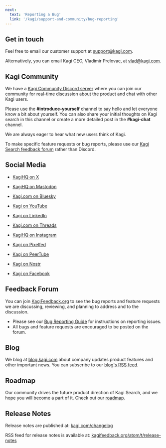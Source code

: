 ```yaml
---
next:
  text: 'Reporting a Bug'
  link: '/kagi/support-and-community/bug-reporting'
---
```



## Get in touch

Feel free to email our customer support at [support@kagi.com](mailto:support@kagi.com). 

Alternatively, you can email Kagi CEO, Vladimir Prelovac, at [vlad@kagi.com](mailto:vlad@kagi.com).

## Kagi Community

We have a [Kagi Community Discord server](https://kagi.com/discord) where you can join our community for real-time discussion about the product and chat with other Kagi users.

Please use the **#introduce-yourself** channel to say hello and let everyone know a bit about yourself.
You can also share your initial thoughts on Kagi search in this channel or create a more detailed post in the **#kagi-chat** channel.

We are always eager to hear what new users think of Kagi.

To make specific feature requests or bug reports, please use our [Kagi Search feedback forum](https://kagifeedback.org) rather than Discord.

## Social Media
- [KagiHQ on X](https://twitter.com/KagiHQ)

- [KagiHQ on Mastodon](https://mastodon.social/@KagiHQ)

- [Kagi.com on Bluesky](https://bsky.app/profile/kagi.com)

- [Kagi on YouTube](https://www.youtube.com/@KagiInc)

- [Kagi on LinkedIn](https://www.linkedin.com/company/kagi-inc/)

- [Kagi.com on Threads](https://threads.net/@kagihq)

- [KagiHQ on Instagram](https://instagram.com/kagihq)

- [Kagi on Pixelfed](https://pixelfed.social/Kagi)

- [Kagi on PeerTube](https://tilvids.com/c/kagi_channel/videos)

- [Kagi on Nostr](https://primal.net/p/npub1xsgymm0ne3vndqpvsvy285qfpu59049t5n5twg9vetmt92cyn95snyzazx)

- [Kagi on Facebook](https://www.facebook.com/kagihq/)

## Feedback Forum

You can join [KagiFeedback.org](https://kagifeedback.org/) to see the bug reports and feature requests we are discussing, reviewing, and planning to address and to the discussion.

- Please see our [Bug Reporting Guide](bug-reporting.md) for instructions on reporting issues.
- All bugs and feature requests are encouraged to be posted on the forum.

## Blog

We blog at [blog.kagi.com](https://blog.kagi.com/blog) about company updates product features and other important news.
You can subscribe to our [blog's RSS feed](https://blog.kagi.com/rss.xml).

## Roadmap

Our community drives the future product direction of Kagi Search, and we hope you will become a part of it.
Check out our [roadmap](https://kagifeedback.org/roadmap).

## Release Notes

Release notes are published at:
[kagi.com/changelog](https://kagi.com/changelog)

RSS feed for release notes is available at:
[kagifeedback.org/atom/t/release-notes](https://kagifeedback.org/atom/t/release-notes)



